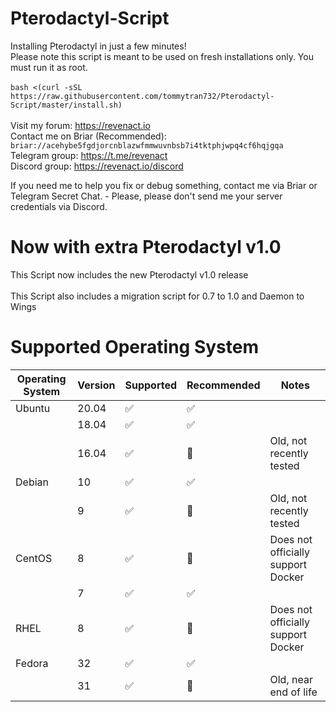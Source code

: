 # Pterodactyl-Script
Installing Pterodactyl in just a few minutes! <br />
Please note this script is meant to be used on fresh installations only. You must run it as root. <br />
<br />
`bash <(curl -sSL https://raw.githubusercontent.com/tommytran732/Pterodactyl-Script/master/install.sh)` <br />
<br />
Visit my forum: https://revenact.io <br />
Contact me on Briar (Recommended): `briar://acehybe5fgdjorcnblazwfmmwuvnbsb7i4tktphjwpq4cf6hqjgqa` <br />
Telegram group: https://t.me/revenact <br />
Discord group: https://revenact.io/discord <br />

If you need me to help you fix or debug something, contact me via Briar or Telegram Secret Chat. - Please, please don't send me your server credentials via Discord.
<br />
# Now with extra Pterodactyl v1.0
This Script now includes the new Pterodactyl v1.0 release <br />
<br>
This Script also includes a migration script for 0.7 to 1.0 and Daemon to Wings
<br />
# Supported Operating System
| Operating System  | Version | Supported            | Recommended        | Notes                                |
| ----------------- | ------- | -------------------- | ------------------ | ------------------------------------ |
| Ubuntu            | 20.04   | :white_check_mark:   | :white_check_mark: |                                      |
|                   | 18.04   | :white_check_mark:   | :white_check_mark: |                                      |
|                   | 16.04   | :white_check_mark:   | :red_circle:       | Old, not recently tested             |
| Debian            | 10      | :white_check_mark:   | :white_check_mark: |                                      |
|                   | 9       | :white_check_mark:   | :red_circle:       | Old, not recently tested             |
| CentOS            | 8       | :white_check_mark:   | :red_circle:       | Does not officially support Docker   |
|                   | 7       | :white_check_mark:   | :white_check_mark: |                                      |
| RHEL              | 8       | :white_check_mark:   | :red_circle:       | Does not officially support Docker   |
| Fedora            | 32      | :white_check_mark:   | :white_check_mark: |                                      |
|                   | 31      | :white_check_mark:   | :red_circle:       | Old, near end of life                |

